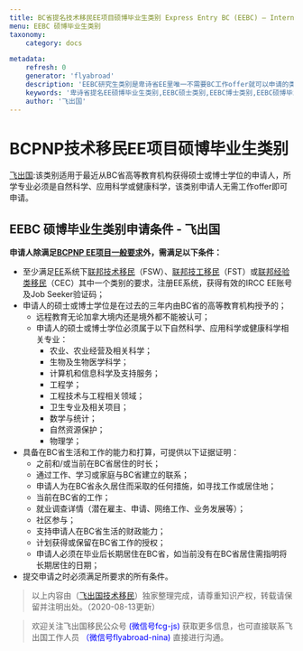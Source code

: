 ```yaml
---
title: BC省提名技术移民EE项目硕博毕业生类别 Express Entry BC (EEBC) – International Post-Graduate
menu: EEBC 硕博毕业生类别
taxonomy:
    category: docs

metadata:
    refresh: 0
    generator: 'flyabroad'
    description: 'EEBC研究生类别是卑诗省EE里唯一不需要BC工作offer就可以申请的类别，需要是BC省毕业并且毕业不超过3年的硕士和博士，专业属于农业，生物和生物医学科学，计算机和信息科学及支持服务，工程，工程技术，卫生专业和相关临床科学，数学和统计，自然资源保护和研究，物理科学。'
    keywords: '卑诗省提名EE硕博毕业生类别,EEBC硕士类别,EEBC博士类别,EEBC硕博毕业生类别,BC省快速通道硕士博士生移民'
    author: '飞出国'
---
```

# BCPNP技术移民EE项目硕博毕业生类别

[飞出国](/home):该类别适用于最近从BC省高等教育机构获得硕士或博士学位的申请人，所学专业必须是自然科学、应用科学或健康科学，该类别申请人无需工作offer即可申请。

## EEBC 硕博毕业生类别申请条件 - 飞出国

**申请人除满足[BCPNP EE项目一般要求](/bc/BCPNP-EE)外，需满足以下条件：**

* 至少满足[EE](/ca/ee)系统下[联邦技术移民](/ee/fsw)（FSW）、[联邦技工移民](/ee/fst)（FST）或[联邦经验类移民](/ee/cec)（CEC）其中一个类别的要求，注册EE系统，获得有效的IRCC EE账号及Job Seeker验证码；
* 申请人的硕士或博士学位是在过去的三年内由BC省的高等教育机构授予的；
    * 远程教育无论加拿大境内还是境外都不能被认可；
    * 申请人的硕士或博士学位必须属于以下自然科学、应用科学或健康科学相关专业：
        * 农业、农业经营及相关科学；
        * 生物及生物医学科学；
        * 计算机和信息科学及支持服务；
        * 工程学；
        * 工程技术与工程相关领域；
        * 卫生专业及相关项目；
        * 数学与统计；
        * 自然资源保护；
        * 物理学；
* 具备在BC省生活和工作的能力和打算，可提供以下证据证明：
    * 之前和/或当前在BC省居住的时长；
    * 通过工作、学习或家庭与BC省建立的联系；
    * 申请人为在BC省永久居住而采取的任何措施，如寻找工作或居住地；
    * 当前在BC省的工作；
    * 就业调查详情（潜在雇主、申请、网络工作、业务发展等）；
    * 社区参与；
    * 支持申请人在BC省生活的财政能力；
    * 计划获得或保留在BC省工作的授权；
    * 申请人必须在毕业后长期居住在BC省，如当前没有在BC省居住需指明将长期居住的日期；
* 提交申请之时必须满足所要求的所有条件。

> 以上内容由（[飞出国技术移民](http://js.flyabroad.com.hk)）独家整理完成，请尊重知识产权，转载请保留并注明出处。（2020-08-13更新）

> 欢迎关注飞出国移民公众号 <font color=Blue>(微信号fcg-js)</font> 获取更多信息，也可直接联系飞出国工作人员 <font color=Blue>（微信号flyabroad-nina)</font> 直接进行沟通。